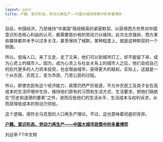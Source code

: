 ```yaml
---
layout: post
title: 户籍、意识形态、劳动力再生产——中国大城市政策中的多重博弈
---
```


目前，中国经济，乃至维持“中美国”政经精英的紧密默契，以获得西方世界对中国意识形态核心利益的认可，都需要低价格的劳动力以维持。此次北京强拆，西方某些媒体都并未予以过多关注，甚至保持了缄默，某种程度上，就是这种默契的一个侧面。

所以，低端人口，来了又走，走了又来，他们可以到城市打工，却不能留下来，成为心灵上的城市人。因为，成为心灵上与社会关系上的城市人之后，他们会给自己的后代更多的人力资本投资，也会借由城市，获得更大的赋权。实际上，这就是一个从农民、农民工，变为市民、乃至公民的过程。

所以，即使农民有这个经济能力，政策仍然严厉驱逐，不允许农民工及其子女在高成本的生活环境中生存，维持他们原有的习惯和生活方式、生活要求，把他们隔绝在“历史和道德的要素”之外，进而压低他们的生活水平、生活成本与权利诉求，从而获得低成本的劳动力供给。

这个逻辑，很符合马克思的人口再生产理论。不过，这也意味着彻底的背弃。

[**户籍、意识形态、劳动力再生产——中国大城市政策中的多重博弈**](https://mp.weixin.qq.com/s/y2iA_85lJMp-pq7MlLwKOg)

刘远举 FT中文网
